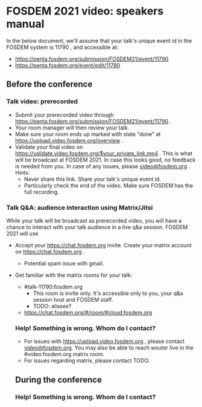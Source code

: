 # FOSDEM 2021 video: speakers manual

In the below document, we'll assume that your talk's unique event id in the FOSDEM system is 11790 , and accessible at:
- https://penta.fosdem.org/submission/FOSDEM21/event/11790
- https://penta.fosdem.org/event/edit/11790

## Before the conference
### Talk video: prerecorded
- Submit your prerecorded video through https://penta.fosdem.org/submission/FOSDEM21/event/11790 .
- Your room manager will then review your talk.
- Make sure your room ends up marked with state "done" at https://upload.video.fosdem.org/overview .
- Validate your final video on https://validate.video.fosdem.org/$your_private_link.mp4 . This is what will be broadcast at FOSDEM 2021. In case this looks good, no feedback is needed from you. In case of any issues, please video@fosdem.org . Hints:
  - Never share this link. Share your talk's unique event id.
  - Particularly check the end of the video. Make sure FOSDEM has the full recording.

### Talk Q&A: audience interaction using Matrix/Jitsi
While your talk will be broadcast as prerecorded video, you will have a chance to interact with your talk audience in a live q&a session. FOSDEM 2021 will use 

- Accept your https://chat.fosdem.org invite. Create your matrix account on https://chat.fosdem.org .
  - Potential spam issue with gmail.

- Get familiar with the matrix rooms for your talk:
  - #talk-11790:fosdem.org
    - This room is invite only. It's accessible only to you, your q&a session host and FOSDEM staff.
    - TODO: aliases?
  - https://chat.fosdem.org/#/room/#cloud:fosdem.org
  
  ### Help! Something is wrong. Whom do I contact?
  - For issues with https://upload.video.fosdem.org , please contact video@fosdem.org. You may also be able to reach wouter live in the #video:fosdem.org matrix room.
  - For issues regarding matrix, please contact TODO.
  
  ## During the conference
  
  ### Help! Something is wrong. Whom do I contact?
